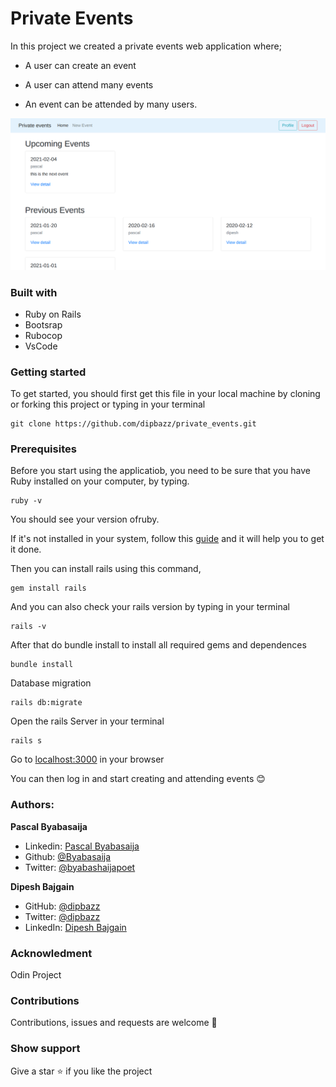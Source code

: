 # Private Events

In this project we created a private events web application where;

- A user can create an event

- A user can attend many events

- An event can be attended by many users.

![screenshot](app/assets/images/private.png)

### Built with

* Ruby on Rails
* Bootsrap
* Rubocop
* VsCode


<!-- ## Live Demo

[Live demo link](https://stark-refuge-03764.herokuapp.com/) -->
### Getting started

To get started, you should first get this file in your local machine by cloning or forking this project or typing in your terminal

```
git clone https://github.com/dipbazz/private_events.git
```



### Prerequisites

Before you start using the applicatiob, you need to be sure that you have Ruby installed on your computer, by typing.

```
ruby -v
```

You should see your version ofruby.

If it's not installed in your system, follow this [guide](https://www.ruby-lang.org/en/documentation/installation/) and it will help you to get it done.

Then you can install rails using this command,

```
gem install rails
```
And you can also check your rails version by typing in your terminal

```
rails -v
```

After that do bundle install to install all required gems and dependences
```
bundle install
```
Database migration

```
rails db:migrate
```
 Open the rails Server in your terminal
 ```
 rails s
 ```
Go to [localhost:3000](http://localhost:3000) in your browser

You can then log in and start creating and attending events :blush:

### Authors:

 **Pascal Byabasaija**
- Linkedin: [Pascal Byabasaija](https://www.linkedin.com/in/pascal-byabasaija/)
- Github: [@Byabasaija](https://github.com/Byabasaija)
- Twitter: [@byabashaijapoet](https://twitter.com/byabashaijapoet)

**Dipesh Bajgain**
- GitHub: [@dipbazz](https://github.com/dipbazz)
- Twitter: [@dipbazz](https://twitter.com/dipbazz)
- LinkedIn: [Dipesh Bajgain](https://www.linkedin.com/in/dipbazz/)

### Acknowledment

 Odin Project

### Contributions

Contributions, issues and requests are welcome :tada:

### Show support

Give a star :star: if you like the project 

